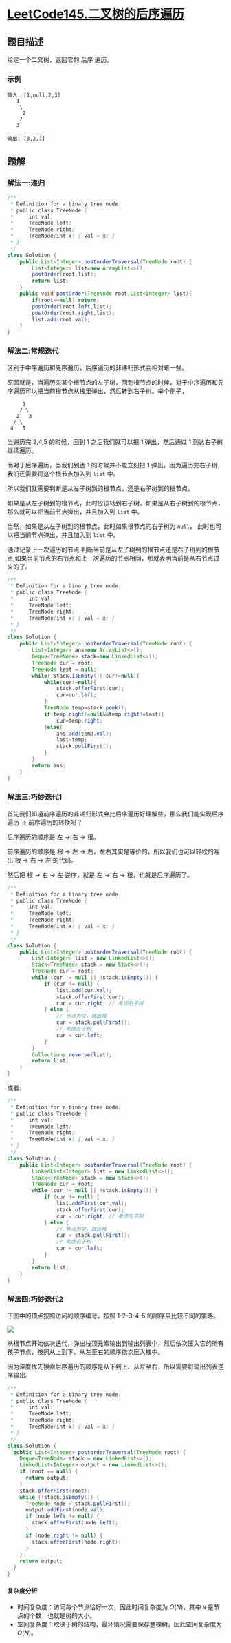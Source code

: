 # [LeetCode145.二叉树的后序遍历](https://leetcode-cn.com/problems/binary-tree-postorder-traversal/)
## 题目描述
给定一个二叉树，返回它的 后序 遍历。
### 示例
```
输入: [1,null,2,3]  
   1
    \
     2
    /
   3 

输出: [3,2,1]
```
## 题解
### 解法一:递归
```java
/**
 * Definition for a binary tree node.
 * public class TreeNode {
 *     int val;
 *     TreeNode left;
 *     TreeNode right;
 *     TreeNode(int x) { val = x; }
 * }
 */
class Solution {
    public List<Integer> postorderTraversal(TreeNode root) {
        List<Integer> list=new ArrayList<>();
        postOrder(root,list);
        return list;
    }
    public void postOrder(TreeNode root,List<Integer> list){
        if(root==null) return;
        postOrder(root.left,list);
        postOrder(root.right,list);
        list.add(root.val);
    }
}
```
### 解法二:常规迭代
区别于中序遍历和先序遍历，后序遍历的非递归形式会相对难一些。

原因就是，当遍历完某个根节点的左子树，回到根节点的时候，对于中序遍历和先序遍历可以把当前根节点从栈里弹出，然后转到右子树。举个例子，
```
     1
    / \
   2   3
  / \
 4   5
```
当遍历完 2,4,5 的时候，回到 1 之后我们就可以把 1 弹出，然后通过 1 到达右子树继续遍历。

而对于后序遍历，当我们到达 1 的时候并不能立刻把 1 弹出，因为遍历完右子树，我们还需要将这个根节点加入到 `list` 中。

所以我们就需要判断是从左子树到的根节点，还是右子树到的根节点。

如果是从左子树到的根节点，此时应该转到右子树。如果是从右子树到的根节点，那么就可以把当前节点弹出，并且加入到 `list` 中。

当然，如果是从左子树到的根节点，此时如果根节点的右子树为 `null`， 此时也可以把当前节点弹出，并且加入到 `list` 中。

通过记录上一次遍历的节点,判断当前是从左子树到的根节点还是右子树到的根节点,如果当前节点的右节点和上一次遍历的节点相同，那就表明当前是从右节点过来的了。

```java
/**
 * Definition for a binary tree node.
 * public class TreeNode {
 *     int val;
 *     TreeNode left;
 *     TreeNode right;
 *     TreeNode(int x) { val = x; }
 * }
 */
class Solution {
    public List<Integer> postorderTraversal(TreeNode root) {
        List<Integer> ans=new ArrayList<>();
        Deque<TreeNode> stack=new LinkedList<>();
        TreeNode cur = root;
        TreeNode last = null;
        while(!stack.isEmpty()||cur!=null){
            while(cur!=null){
                stack.offerFirst(cur);
                cur=cur.left;
            }
            TreeNode temp=stack.peek();
            if(temp.right!=null&&temp.right!=last){
                cur=temp.right;
            }else{
                ans.add(temp.val);
                last=temp;
                stack.pollFirst();
            }
        }
        return ans;
    }
}
```
### 解法三:巧妙迭代1
首先我们知道前序遍历的非递归形式会比后序遍历好理解些，那么我们能实现后序遍历 -> 前序遍历的转换吗？

后序遍历的顺序是 左 -> 右 -> 根。

前序遍历的顺序是 根 -> 左 -> 右，左右其实是等价的，所以我们也可以轻松的写出 根 -> 右 -> 左 的代码。

然后把 根 -> 右 -> 左 逆序，就是 左 -> 右 -> 根，也就是后序遍历了。

```java
/**
 * Definition for a binary tree node.
 * public class TreeNode {
 *     int val;
 *     TreeNode left;
 *     TreeNode right;
 *     TreeNode(int x) { val = x; }
 * }
 */
class Solution {
    public List<Integer> postorderTraversal(TreeNode root) {
        List<Integer> list = new LinkedList<>();
        Stack<TreeNode> stack = new Stack<>();
        TreeNode cur = root;
        while (cur != null || !stack.isEmpty()) {
            if (cur != null) {
                list.add(cur.val);
                stack.offerFirst(cur);
                cur = cur.right; // 考虑右子树
            } else {
                // 节点为空，就出栈
                cur = stack.pullFirst();
                // 考虑左子树
                cur = cur.left;
            }
        }
        Collections.reverse(list);
        return list;
    }
}
```
或者:
```java
/**
 * Definition for a binary tree node.
 * public class TreeNode {
 *     int val;
 *     TreeNode left;
 *     TreeNode right;
 *     TreeNode(int x) { val = x; }
 * }
 */
class Solution {
    public List<Integer> postorderTraversal(TreeNode root) {
        LinkedList<Integer> list = new LinkedList<>();
        Stack<TreeNode> stack = new Stack<>();
        TreeNode cur = root;
        while (cur != null || !stack.isEmpty()) {
            if (cur != null) {
                list.addFirst(cur.val);
                stack.offerFirst(cur);
                cur = cur.right; // 考虑左子树
            } else {
                // 节点为空，就出栈
                cur = stack.pullFirst();
                // 考虑右子树
                cur = cur.left;
            }
        }
        return list;
    }
}
```
### 解法四:巧妙迭代2
下图中的顶点按照访问的顺序编号，按照 1-2-3-4-5 的顺序来比较不同的策略。

![](https://picgp.oss-cn-beijing.aliyuncs.com/img/20200811235625.png)

从根节点开始依次迭代，弹出栈顶元素输出到输出列表中，然后依次压入它的所有孩子节点，按照从上到下、从左至右的顺序依次压入栈中。

因为深度优先搜索后序遍历的顺序是从下到上、从左至右，所以需要将输出列表逆序输出。
```java
/**
 * Definition for a binary tree node.
 * public class TreeNode {
 *     int val;
 *     TreeNode left;
 *     TreeNode right;
 *     TreeNode(int x) { val = x; }
 * }
 */
class Solution {
  public List<Integer> postorderTraversal(TreeNode root) {
    Deque<TreeNode> stack = new LinkedList<>();
    LinkedList<Integer> output = new LinkedList<>();
    if (root == null) {
      return output;
    }
    stack.offerFirst(root);
    while (!stack.isEmpty()) {
      TreeNode node = stack.pullFirst();
      output.addFirst(node.val);
      if (node.left != null) {
        stack.offerFirst(node.left);
      }
      if (node.right != null) {
        stack.offerFirst(node.right);
      }
    }
    return output;
  }
}
```
#### 复杂度分析

- 时间复杂度：访问每个节点恰好一次，因此时间复杂度为 $O(N)$，其中 `N` 是节点的个数，也就是树的大小。
- 空间复杂度：取决于树的结构，最坏情况需要保存整棵树，因此空间复杂度为 $O(N)$。








